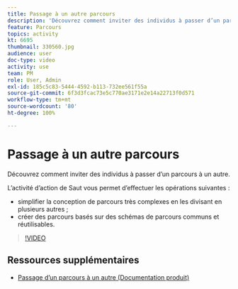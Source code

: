 ```yaml
---
title: Passage à un autre parcours
description: 'Découvrez comment inviter des individus à passer d’un parcours à un autre. '
feature: Parcours
topics: activity
kt: 6695
thumbnail: 330560.jpg
audience: user
doc-type: video
activity: use
team: PM
role: User, Admin
exl-id: 185c5c83-5444-4592-b113-732ee561f55a
source-git-commit: 6f3d3fcac73e5c770ae3171e2e14a22713f0d571
workflow-type: tm+mt
source-wordcount: '80'
ht-degree: 100%

---
```


# Passage à un autre parcours

Découvrez comment inviter des individus à passer d’un parcours à un autre.

L’activité d’action de Saut vous permet d’effectuer les opérations suivantes :

* simplifier la conception de parcours très complexes en les divisant en plusieurs autres ;
* créer des parcours basés sur des schémas de parcours communs et réutilisables.

>[!VIDEO](https://video.tv.adobe.com/v/330560?quality=12)

## Ressources supplémentaires

* [Passage d’un parcours à un autre (Documentation produit)](https://experienceleague.adobe.com/docs/journeys/using/building-journeys/about-journey-building/action-activities/jump.html?lang=fr#building-journeys)
